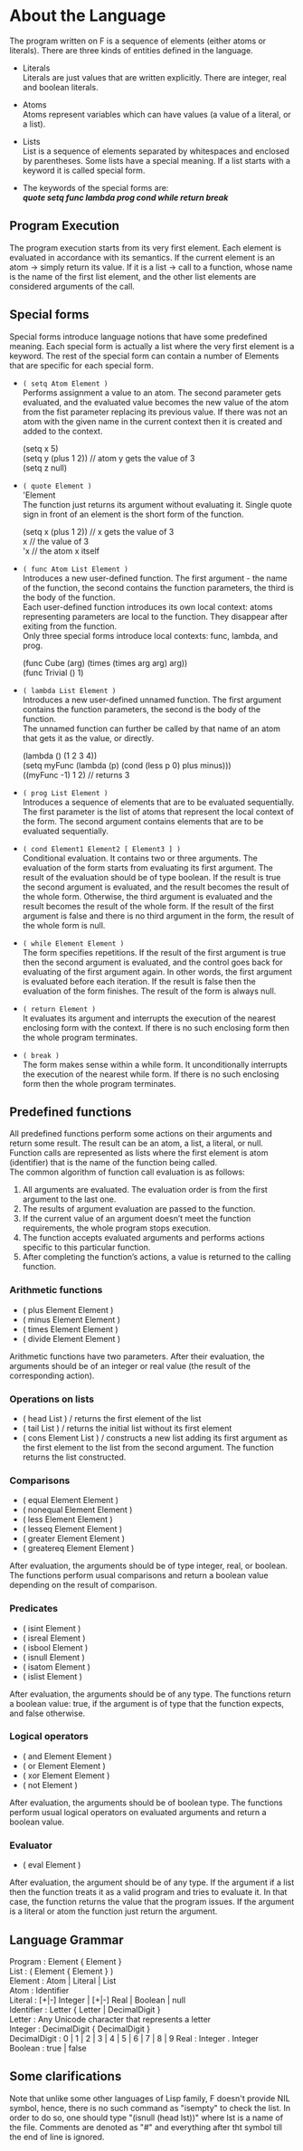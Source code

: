 # About the Language

The program written on F is a sequence of elements (either atoms or literals).
There are three kinds of entities defined in the language.

* Literals <br />
  Literals are just values that are written explicitly. There are integer, real and boolean literals. 

* Atoms <br />
  Atoms represent variables which can have values (a value of a literal, or a list). 

* Lists <br />
  List is a sequence of elements separated by whitespaces and enclosed by parentheses. Some lists have a special meaning. If a list starts with a keyword it is called special form.

* The keywords of the special forms are: <br />
  **_quote   setq   func   lambda   prog   cond   while   return  break_**
  
## Program Execution

The program execution starts from its very first element. Each element is evaluated in accordance with its semantics. If the current element is an atom -> simply return its value. If it is a list -> call to a function, whose name is the name of the first list element, and the other list elements are considered arguments of the call.

## Special forms

Special forms introduce language notions that have some predefined meaning. Each special form is actually a list where the very first element is a keyword. The rest of the special form can contain a number of Elements that are specific for each special form.

* `( setq Atom Element )` <br />
  Performs assignment a value to an atom. The second parameter gets evaluated, and the evaluated value becomes the new value of the atom from the fist parameter replacing its previous value. If there was not an atom with the given name in the current context then it is created and added to the context. 

  (setq x 5) <br />
  (setq y (plus 1 2)) // atom y gets the value of 3 <br />
  (setq z null)

* `( quote Element )` <br />
  'Element <br />
  The function just returns its argument without evaluating it. Single quote sign in front of an element is the short form of the function.

  (setq x (plus 1 2)) // x gets the value of 3 <br />
  x // the value of 3 <br />
  'x // the atom x itself 
  
* `( func Atom List Element )` <br />
  Introduces a new user-defined function. The first argument - the name of the function, the second contains the function parameters, the third is the body of the function. <br />
  Each user-defined function introduces its own local context: atoms representing parameters are local to the function. They disappear after exiting from the function. <br />
  Only three special forms introduce local contexts: func, lambda, and prog.

  (func Cube (arg) (times (times arg arg) arg)) <br />
  (func Trivial () 1) <br />
  
* `( lambda List Element )` <br />
  Introduces a new user-defined unnamed function. The first argument contains the function parameters, the second is the body of the function. <br /> 
  The unnamed function can further be called by that name of an atom that gets it as the value, or directly.

  (lambda () (1 2 3 4)) <br /> 
  (setq myFunc (lambda (p) (cond (less p 0) plus minus))) <br /> 
  ((myFunc -1) 1 2) // returns 3
  
* `( prog List Element )` <br /> 
  Introduces a sequence of elements that are to be evaluated sequentially. The first parameter is the list of atoms that represent the local context of the form. The second argument contains elements that are to be evaluated sequentially. 

* `( cond Element1 Element2 [ Element3 ] )` <br /> 
  Conditional evaluation. It contains two or three arguments. The evaluation of the form starts from evaluating its first argument. The result of the evaluation should be of type boolean. If the result is true the second argument is evaluated, and the result becomes the result of the whole form. Otherwise, the third argument is evaluated and the result becomes the result of the whole form. If the result of the first argument is false and there is no third argument in the form, the result of the whole form is null.
  
* `( while Element Element )` <br /> 
  The form specifies repetitions. If the result of the first argument is true then the second argument is evaluated, and the control goes back for evaluating of the first argument again. In other words, the first argument is evaluated before each iteration. If the result is false then the evaluation of the form finishes. The result of the form is always null.
  
* `( return Element )` <br /> 
  It evaluates its argument and interrupts the execution of the nearest enclosing form with the context. If there is no such enclosing form then the whole program terminates.
  
* `( break )` <br /> 
  The form makes sense within a while form. It unconditionally interrupts the execution of the nearest while form. If there is no such enclosing form then the whole program terminates.
  
## Predefined functions

All predefined functions perform some actions on their arguments and return some result. The result can be an atom, a list, a literal, or null. Function calls are represented as lists where the first element is atom (identifier) that is the name of the function being called. <br /> 
The common algorithm of function call evaluation is as follows: <br /> 
1. All arguments are evaluated. The evaluation order is from the first argument to the last one.
2. The results of argument evaluation are passed to the function.
3. If the current value of an argument doesn’t meet the function requirements, the
whole program stops execution.
4. The function accepts evaluated arguments and performs actions specific to this particular function.
4. After completing the function’s actions, a value is returned to the calling function. 

### Arithmetic functions
* ( plus Element Element )
* ( minus Element Element )
* ( times Element Element )
* ( divide Element Element )

Arithmetic functions have two parameters. After their evaluation, the arguments should be of an integer or real value (the result of the corresponding action).

### Operations on lists
* ( head List ) / returns the first element of the list 
* ( tail List ) / returns the initial list without its first element
* ( cons Element List ) / constructs a new list adding its first argument as the first element to the list from the second argument. The function returns the list constructed.

### Comparisons
* ( equal Element Element )
* ( nonequal Element Element )
* ( less Element Element )
* ( lesseq Element Element )
* ( greater Element Element )
* ( greatereq Element Element )

After evaluation, the arguments should be of type integer, real, or boolean. The functions perform usual comparisons and return a boolean value depending on the result of comparison.

### Predicates
* ( isint Element )
* ( isreal Element )
* ( isbool Element )
* ( isnull Element )
* ( isatom Element )
* ( islist Element )

After evaluation, the arguments should be of any type. The functions return a boolean value: true, if the argument is of type that the function expects, and false otherwise.

### Logical operators
* ( and Element Element )
* ( or Element Element )
* ( xor Element Element )
* ( not Element )

After evaluation, the arguments should be of boolean type. The functions perform usual logical operators on evaluated arguments and return a boolean value.

### Evaluator
* ( eval Element )

After evaluation, the argument should be of any type. If the argument if a list then the function treats it as a valid program and tries to evaluate it. In that case, the function returns the value that the program issues. If the argument is a literal or atom the function just return the argument.

## Language Grammar

Program : Element { Element } <br />
List : ( Element { Element } ) <br />
Element : Atom | Literal | List <br />
Atom : Identifier <br />
Literal : [+|-] Integer | [+|-] Real | Boolean | null <br />
Identifier : Letter { Letter | DecimalDigit } <br />
Letter : Any Unicode character that represents a letter <br />
Integer : DecimalDigit { DecimalDigit } <br />
DecimalDigit : 0 | 1 | 2 | 3 | 4 | 5 | 6 | 7 | 8 | 9 Real : Integer . Integer <br />
Boolean : true | false 

## Some clarifications
Note that unlike some other languages of Lisp family, F doesn't provide NIL symbol, hence, there is no such command as "isempty" to check the list. In order to do so, one should type "(isnull (head lst))" where lst is a name of the file.
Comments are denoted as "#" and everything after tht symbol till the end of line is ignored.